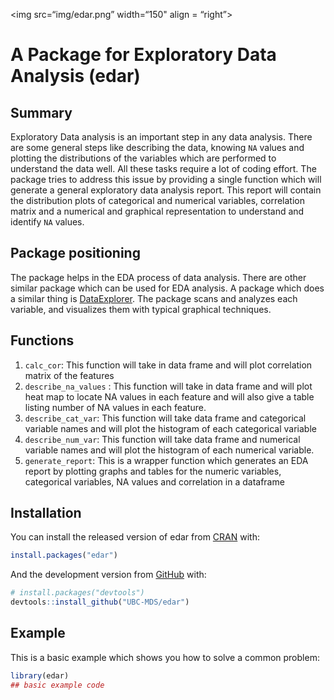 <img src=“img/edar.png” width=“150" align = “right”>

# A Package for Exploratory Data Analysis (edar)

<!-- badges: start -->

<!-- badges: end -->

## Summary

Exploratory Data analysis is an important step in any data analysis. There are some general steps like describing the data, knowing `NA` values and plotting the distributions of the variables  which are performed to understand the data well. All these tasks require a lot of coding effort. The package tries to address this issue by providing a single function which will generate a general exploratory data analysis report. This report will contain the distribution plots of categorical and numerical variables, correlation matrix and a numerical and graphical representation to understand and identify `NA` values.

## Package positioning

The package helps in the EDA process of data analysis. There are other similar package which can be used for EDA analysis. A package which does a similar thing is [DataExplorer](https://www.rdocumentation.org/packages/DataExplorer/versions/0.8.1). The package scans and
analyzes each variable, and visualizes them with typical graphical techniques.

## Functions

1. `calc_cor`: This function will take in data frame and will plot correlation matrix of the features
2. `describe_na_values` : This function will take in data frame and will plot heat map to locate NA values in each feature and will also give a table listing number of NA values in each feature.
3. `describe_cat_var`: This function will take data frame and categorical variable names and will plot the histogram of each categorical variable
4. `describe_num_var`: This function will take data frame and numerical variable names and will plot the histogram of each numerical variable.
5. `generate_report`: This is a wrapper function which generates an EDA report by plotting graphs and tables for the numeric variables, categorical variables, NA values and correlation in a dataframe



## Installation

You can install the released version of edar from
[CRAN](https://CRAN.R-project.org) with:

``` r
install.packages("edar")
```

And the development version from [GitHub](https://github.com/) with:

``` r
# install.packages("devtools")
devtools::install_github("UBC-MDS/edar")
```

## Example

This is a basic example which shows you how to solve a common problem:

``` r
library(edar)
## basic example code
```
